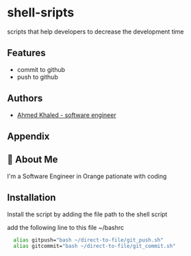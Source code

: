 
# shell-sripts

scripts that help developers to decrease the development time


## Features

- commit to github
- push to github



## Authors

- [Ahmed Khaled - software engineer](https://www.github.com/ahmedelarabykhaled)


## Appendix



## 🚀 About Me
I'm a Software Engineer in Orange
pationate with coding


## Installation

Install the script by adding the file path to the shell script

add the following line to this file ~/bashrc

```bash
  alias gitpush="bash ~/direct-to-file/git_push.sh"
  alias gitcommit="bash ~/direct-to-file/git_commit.sh"

```
    